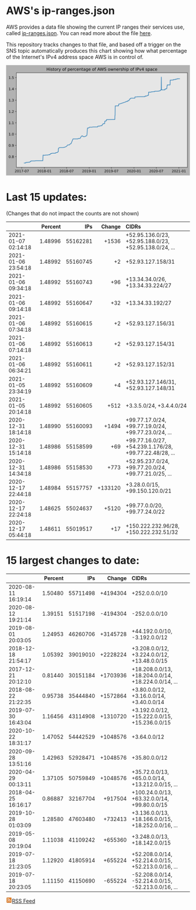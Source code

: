 # AWS's ip-ranges.json

AWS provides a data file showing the current IP ranges their
services use, called [ip-ranges.json](https://ip-ranges.amazonaws.com/ip-ranges.json).  You 
can read more about the file [here](https://docs.aws.amazon.com/general/latest/gr/aws-ip-ranges.html).

This repository tracks changes to that file, and based off a trigger on the SNS topic 
automatically produces this chart showing how what percentage of the Internet's IPv4 
address space AWS is in control of.

![History of AWS](history_count.svg)

# Last 15 updates:

(Changes that do not impact the counts are not shown)

| | Percent | IPs | Change | CIDRs |
| :--- | ---: | ---: | ---: | :--- |
| 2021-01-07 02:14:18 | 1.48996 | 55162281 | +1536 | +52.95.136.0/23, +52.95.188.0/23, +52.95.138.0/24, ... |
| 2021-01-06 23:54:18 | 1.48992 | 55160745 | +2 | +52.93.127.158/31 |
| 2021-01-06 09:34:18 | 1.48992 | 55160743 | +96 | +13.34.34.0/26, +13.34.33.224/27 |
| 2021-01-06 09:14:18 | 1.48992 | 55160647 | +32 | +13.34.33.192/27 |
| 2021-01-06 07:34:18 | 1.48992 | 55160615 | +2 | +52.93.127.156/31 |
| 2021-01-06 07:14:18 | 1.48992 | 55160613 | +2 | +52.93.127.154/31 |
| 2021-01-06 06:34:21 | 1.48992 | 55160611 | +2 | +52.93.127.152/31 |
| 2021-01-05 23:34:19 | 1.48992 | 55160609 | +4 | +52.93.127.146/31, +52.93.127.148/31 |
| 2021-01-05 20:14:18 | 1.48992 | 55160605 | +512 | +3.3.5.0/24, +3.4.4.0/24 |
| 2020-12-31 18:14:18 | 1.48990 | 55160093 | +1494 | +99.77.17.0/24, +99.77.19.0/24, +99.77.23.0/24, ... |
| 2020-12-31 15:14:18 | 1.48986 | 55158599 | +69 | +99.77.16.0/27, +54.239.1.176/28, +99.77.22.48/28, ... |
| 2020-12-31 14:34:18 | 1.48986 | 55158530 | +773 | +52.95.237.0/24, +99.77.20.0/24, +99.77.21.0/25, ... |
| 2020-12-17 22:44:18 | 1.48984 | 55157757 | +133120 | +3.28.0.0/15, +99.150.120.0/21 |
| 2020-12-17 22:24:18 | 1.48625 | 55024637 | +5120 | +99.77.0.0/20, +99.77.24.0/22 |
| 2020-12-17 05:44:18 | 1.48611 | 55019517 | +17 | +150.222.232.96/28, +150.222.232.51/32 |


# 15 largest changes to date:

| | Percent | IPs | Change | CIDRs |
| :--- | ---: | ---: | ---: | :--- |
| 2020-08-11 16:19:14 | 1.50480 | 55711498 | +4194304 | +252.0.0.0/10 |
| 2020-08-12 19:21:14 | 1.39151 | 51517198 | -4194304 | -252.0.0.0/10 |
| 2019-08-01 20:03:05 | 1.24953 | 46260706 | +3145728 | +44.192.0.0/10, -3.192.0.0/12 |
| 2018-12-18 21:54:17 | 1.05392 | 39019010 | +2228224 | +3.208.0.0/12, +3.224.0.0/12, +13.48.0.0/15 |
| 2017-12-21 20:12:10 | 0.81440 | 30151184 | +1703936 | +18.208.0.0/13, +18.204.0.0/14, +18.224.0.0/14, ... |
| 2018-08-22 21:22:35 | 0.95738 | 35444840 | +1572864 | +3.80.0.0/12, +3.16.0.0/14, +3.40.0.0/14 |
| 2019-07-30 16:43:04 | 1.16456 | 43114908 | +1310720 | +3.192.0.0/12, +15.222.0.0/15, +15.236.0.0/15 |
| 2020-10-22 18:31:17 | 1.47052 | 54442529 | +1048576 | +3.64.0.0/12 |
| 2020-09-28 13:51:16 | 1.42963 | 52928471 | +1048576 | +35.80.0.0/12 |
| 2020-04-29 00:13:11 | 1.37105 | 50759849 | +1048576 | +35.72.0.0/13, +65.0.0.0/14, +13.212.0.0/15, ... |
| 2018-04-25 16:16:17 | 0.86887 | 32167704 | +917504 | +100.24.0.0/13, +63.32.0.0/14, +99.80.0.0/15 |
| 2019-10-28 01:03:09 | 1.28580 | 47603480 | +732413 | +3.136.0.0/13, +18.166.0.0/15, +18.252.0.0/16, ... |
| 2019-05-08 20:19:04 | 1.11038 | 41109242 | +655360 | +3.248.0.0/13, +18.142.0.0/15 |
| 2019-07-18 21:23:05 | 1.12920 | 41805914 | +655224 | +52.208.0.0/14, +52.214.0.0/15, +52.213.0.0/16, ... |
| 2019-07-18 20:23:05 | 1.11150 | 41150690 | -655224 | -52.208.0.0/14, -52.214.0.0/15, -52.213.0.0/16, ... |


[![RSS Icon](rss-icon.png)RSS Feed](https://raw.githubusercontent.com/seligman/aws-ip-ranges/master/rss.xml)
